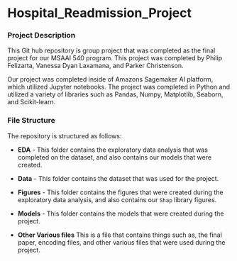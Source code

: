 # Hospital_Readmission_Project


### Project Description

This Git hub repository is group project that was completed as the final project for our MSAAI 540 program. This project was completed by Philip Felizarta, Vanessa Dyan Laxamana, and Parker Christenson. 

Our project was completed inside of Amazons Sagemaker AI platform, which utilized Jupyter notebooks. The project was completed in Python and utilized a variety of libraries such as Pandas, Numpy, Matplotlib, Seaborn, and Scikit-learn.


### File Structure

The repository is structured as follows:

- **EDA** - This folder contains the exploratory data analysis that was completed on the dataset, and also contains our models that were created.
- **Data** - This folder contains the dataset that was used for the project.
- **Figures** - This folder contains the figures that were created during the exploratory data analysis, and also contains our `Shap` library figures.
- **Models** - This folder contains the models that were created during the project.

- **Other Various files** This is a file that contains things such as, the final paper, encoding files, and other various files that were used during the project.
